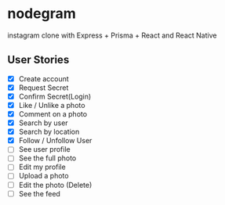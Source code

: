 # nodegram
instagram clone with Express + Prisma + React and React Native


## User Stories

 - [X] Create account
 - [X] Request Secret
 - [X] Confirm Secret(Login)
 - [X] Like / Unlike a photo
 - [X] Comment on a photo
 - [X] Search by user
 - [X] Search by location
 - [X] Follow / Unfollow User
 - [ ] See user profile
 - [ ] See the full photo
 - [ ] Edit my profile
 - [ ] Upload a photo
 - [ ] Edit the photo (Delete)
 - [ ] See the feed